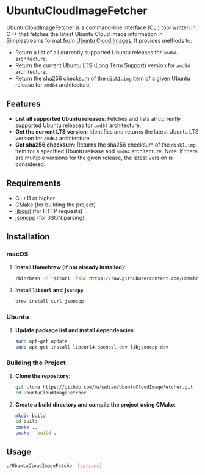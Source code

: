 # UbuntuCloudImageFetcher

UbuntuCloudImageFetcher is a command-line interface (CLI) tool written in C++ that fetches the latest Ubuntu Cloud image information in Simplestreams format from [Ubuntu Cloud Images](https://cloud-images.ubuntu.com/releases/streams/v1/com.ubuntu.cloud:released:download.json). It provides methods to:
- Return a list of all currently supported Ubuntu releases for `amd64` architecture.
- Return the current Ubuntu LTS (Long Term Support) version for `amd64` architecture.
- Return the sha256 checksum of the `disk1.img` item of a given Ubuntu release for `amd64` architecture.

## Features

- **List all supported Ubuntu releases**: Fetches and lists all currently supported Ubuntu releases for `amd64` architecture.
- **Get the current LTS version**: Identifies and returns the latest Ubuntu LTS version for `amd64` architecture.
- **Get sha256 checksum**: Returns the sha256 checksum of the `disk1.img` item for a specified Ubuntu release and `amd64` architecture. Note: if there are multiple versions for the given release, the latest version is considered.

## Requirements

- C++11 or higher
- CMake (for building the project)
- [libcurl](https://curl.se/libcurl/) (for HTTP requests)
- [jsoncpp](https://github.com/open-source-parsers/jsoncpp) (for JSON parsing)

## Installation

### macOS

1. **Install Homebrew (if not already installed)**:
    ```sh
    /bin/bash -c "$(curl -fsSL https://raw.githubusercontent.com/Homebrew/install/HEAD/install.sh)"
    ```

2. **Install `libcurl` and `jsoncpp`**:
    ```sh
    brew install curl jsoncpp
    ```

### Ubuntu

1. **Update package list and install dependencies**:
    ```sh
    sudo apt-get update
    sudo apt-get install libcurl4-openssl-dev libjsoncpp-dev
    ```

### Building the Project

1. **Clone the repository**:
    ```sh
    git clone https://github.com/mshadian/UbuntuCloudImageFetcher.git
    cd UbuntuCloudImageFetcher
    ```

2. **Create a build directory and compile the project using CMake**:
    ```sh
    mkdir build
    cd build
    cmake ..
    cmake --build .
    ```

## Usage

```sh
./UbuntuCloudImageFetcher [options]
